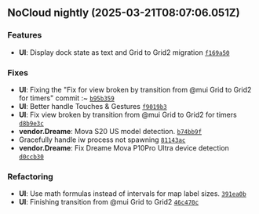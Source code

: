 ## NoCloud nightly (2025-03-21T08:07:06.051Z)

### Features

- **UI**: Display dock state as text and Grid to Grid2 migration [`f169a50`](https://github.com/DGAlexandru/NoCloud/commit/f169a50ad50ebdeb4fa1fe803b45a2386db1cdc0)

### Fixes

- **UI**: Fixing the "Fix for view broken by transition from @mui Grid to Grid2 for timers" commit :~ [`b95b359`](https://github.com/DGAlexandru/NoCloud/commit/b95b3595f3c12fe3a78350f7fc2a0cdbe5fa8d87)
- **UI**: Better handle Touches & Gestures [`f9019b3`](https://github.com/DGAlexandru/NoCloud/commit/f9019b375dde24e2dbffe86614726ce3b32c1bc3)
- **UI**: Fix view broken by transition from @mui Grid to Grid2 for timers [`d8b9e3c`](https://github.com/DGAlexandru/NoCloud/commit/d8b9e3c3e07d4086aff4ca33db4178823021b07d)
- **vendor.Dreame**: Mova S20 US model detection. [`b74bb9f`](https://github.com/DGAlexandru/NoCloud/commit/b74bb9f0c1d73972cc8a3ab2650897132783d932)
- Gracefully handle iw process not spawning [`81143ac`](https://github.com/DGAlexandru/NoCloud/commit/81143ac1108e67732ebe9cecca13950fad74fdaa)
- **vendor.Dreame**: Fix Dreame Mova P10Pro Ultra device detection [`d0ccb30`](https://github.com/DGAlexandru/NoCloud/commit/d0ccb30a4ed7d86d9a3320f456cdc69fdc3243fe)

### Refactoring

- **UI**: Use math formulas instead of intervals for map label sizes. [`391ea0b`](https://github.com/DGAlexandru/NoCloud/commit/391ea0b79f21154273eff19a6a0df612cdc46f2e)
- **UI**: Finishing transition from @mui Grid to Grid2 [`46c470c`](https://github.com/DGAlexandru/NoCloud/commit/46c470cde6e71a9eef10e56ca4720ddb35d0ee78)
